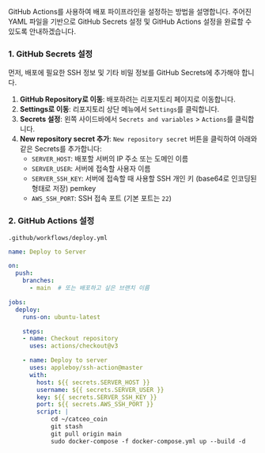 GitHub Actions를 사용하여 배포 파이프라인을 설정하는 방법을 설명합니다. 주어진 YAML 파일을 기반으로 GitHub Secrets 설정 및 GitHub Actions 설정을 완료할 수 있도록 안내하겠습니다.

### 1. GitHub Secrets 설정

먼저, 배포에 필요한 SSH 정보 및 기타 비밀 정보를 GitHub Secrets에 추가해야 합니다.

1. **GitHub Repository로 이동**: 배포하려는 리포지토리 페이지로 이동합니다.
2. **Settings로 이동**: 리포지토리 상단 메뉴에서 `Settings`를 클릭합니다.
3. **Secrets 설정**: 왼쪽 사이드바에서 `Secrets and variables` > `Actions`를 클릭합니다.
4. **New repository secret 추가**: `New repository secret` 버튼을 클릭하여 아래와 같은 Secrets를 추가합니다:
    - `SERVER_HOST`: 배포할 서버의 IP 주소 또는 도메인 이름
    - `SERVER_USER`: 서버에 접속할 사용자 이름
    - `SERVER_SSH_KEY`: 서버에 접속할 때 사용할 SSH 개인 키 (base64로 인코딩된 형태로 저장) pemkey
    - `AWS_SSH_PORT`: SSH 접속 포트 (기본 포트는 `22`)

### 2. GitHub Actions 설정

`.github/workflows/deploy.yml`

```yml
name: Deploy to Server

on:
  push:
    branches:
      - main  # 또는 배포하고 싶은 브랜치 이름

jobs:
  deploy:
    runs-on: ubuntu-latest

    steps:
    - name: Checkout repository
      uses: actions/checkout@v3

    - name: Deploy to server
      uses: appleboy/ssh-action@master
      with:
        host: ${{ secrets.SERVER_HOST }}
        username: ${{ secrets.SERVER_USER }}
        key: ${{ secrets.SERVER_SSH_KEY }}
        port: ${{ secrets.AWS_SSH_PORT }}
        script: |
            cd ~/catceo_coin
            git stash
            git pull origin main
            sudo docker-compose -f docker-compose.yml up --build -d
```